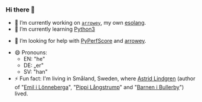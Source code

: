 ### Hi there 👋

- 🔭 I’m currently working on [`arrowey`](https://esolangs.org/wiki/arrowey), my own [esolang](https://esolangs.org/wiki/Esolang).
- 🌱 I’m currently learning [Python3](https://www.python.org/)
<!-- - 👯 I’m looking to collaborate on ... -->
- 🤔 I’m looking for help with [PyPerfScore](https://github.com/Stehlampe2020/PyPerfScore.git) and [arrowey](https://github.com/Stehlampe2020/arrowey.git).
<!-- - 💬 Ask me about ...
- 📫 How to reach me: ... -->
- 😄 Pronouns: 
  * EN: "he"
  * DE: „er"
  * SV: "han"
- ⚡ Fun fact: I'm living in Småland, Sweden, where [Astrid Lindgren](https://en.wikipedia.org/wiki/Astrid_Lindgren) (author of "[Emil i Lönneberga](https://en.wikipedia.org/wiki/Emil_i_L%C3%B6nneberga)", "[Pippi Långstrump](https://en.wikipedia.org/wiki/Pippi_Longstocking)" and "[Barnen i Bullerby](https://en.wikipedia.org/wiki/The_Six_Bullerby_Children)") lived.
